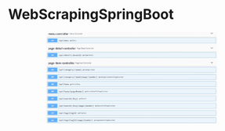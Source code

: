 # WebScrapingSpringBoot

<p align="center">
  <img src="https://raw.githubusercontent.com/pankaj046/WebScrapingSpringBoot/main/screenshot/api.JPG" width="350" title="Api Documentation">
</p>
